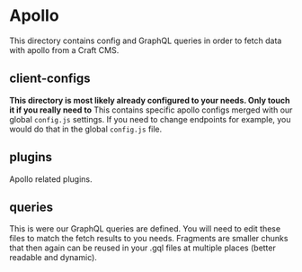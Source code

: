 # Apollo

This directory contains config and GraphQL queries in order to fetch data with apollo from a Craft CMS.

## client-configs
**This directory is most likely already configured to your needs. Only touch it if you really need to**
This contains specific apollo configs merged with our global `config.js` settings.
If you need to change endpoints for example, you would do that in the global `config.js` file.

## plugins
Apollo related plugins.

## queries
This is were our GraphQL queries are defined. You will need to edit these files to match the fetch results to you needs.
Fragments are smaller chunks that then again can be reused in your .gql files at multiple places (better readable and dynamic). 
